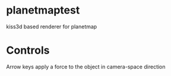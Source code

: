 # planetmaptest
kiss3d based renderer for planetmap


# Controls
Arrow keys apply a force to the object in camera-space direction
